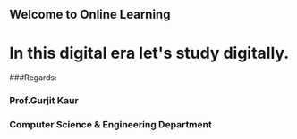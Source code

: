 ##       Welcome to Online Learning


# In this digital era let's study digitally.

###Regards:
### Prof.Gurjit Kaur
### Computer Science & Engineering Department
